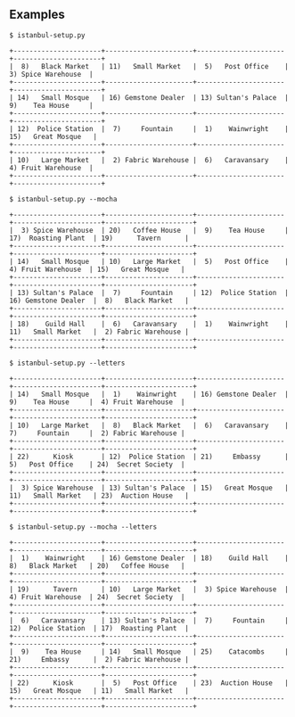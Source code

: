 Examples
--------

    $ istanbul-setup.py

    +----------------------+----------------------+----------------------+----------------------+
    |  8)   Black Market   | 11)   Small Market   |  5)   Post Office    |  3) Spice Warehouse  |
    +----------------------+----------------------+----------------------+----------------------+
    | 14)   Small Mosque   | 16) Gemstone Dealer  | 13) Sultan's Palace  |  9)    Tea House     |
    +----------------------+----------------------+----------------------+----------------------+
    | 12)  Police Station  |  7)     Fountain     |  1)    Wainwright    | 15)   Great Mosque   |
    +----------------------+----------------------+----------------------+----------------------+
    | 10)   Large Market   |  2) Fabric Warehouse |  6)   Caravansary    |  4) Fruit Warehouse  |
    +----------------------+----------------------+----------------------+----------------------+

    $ istanbul-setup.py --mocha

    +----------------------+----------------------+----------------------+----------------------+----------------------+
    |  3) Spice Warehouse  | 20)   Coffee House   |  9)    Tea House     | 17)  Roasting Plant  | 19)      Tavern      |
    +----------------------+----------------------+----------------------+----------------------+----------------------+
    | 14)   Small Mosque   | 10)   Large Market   |  5)   Post Office    |  4) Fruit Warehouse  | 15)   Great Mosque   |
    +----------------------+----------------------+----------------------+----------------------+----------------------+
    | 13) Sultan's Palace  |  7)     Fountain     | 12)  Police Station  | 16) Gemstone Dealer  |  8)   Black Market   |
    +----------------------+----------------------+----------------------+----------------------+----------------------+
    | 18)    Guild Hall    |  6)   Caravansary    |  1)    Wainwright    | 11)   Small Market   |  2) Fabric Warehouse |
    +----------------------+----------------------+----------------------+----------------------+----------------------+

    $ istanbul-setup.py --letters

    +----------------------+----------------------+----------------------+----------------------+----------------------+
    | 14)   Small Mosque   |  1)    Wainwright    | 16) Gemstone Dealer  |  9)    Tea House     |  4) Fruit Warehouse  |
    +----------------------+----------------------+----------------------+----------------------+----------------------+
    | 10)   Large Market   |  8)   Black Market   |  6)   Caravansary    |  7)     Fountain     |  2) Fabric Warehouse |
    +----------------------+----------------------+----------------------+----------------------+----------------------+
    | 22)      Kiosk       | 12)  Police Station  | 21)     Embassy      |  5)   Post Office    | 24)  Secret Society  |
    +----------------------+----------------------+----------------------+----------------------+----------------------+
    |  3) Spice Warehouse  | 13) Sultan's Palace  | 15)   Great Mosque   | 11)   Small Market   | 23)  Auction House   |
    +----------------------+----------------------+----------------------+----------------------+----------------------+

    $ istanbul-setup.py --mocha --letters

    +----------------------+----------------------+----------------------+----------------------+----------------------+
    |  1)    Wainwright    | 16) Gemstone Dealer  | 18)    Guild Hall    |  8)   Black Market   | 20)   Coffee House   |
    +----------------------+----------------------+----------------------+----------------------+----------------------+
    | 19)      Tavern      | 10)   Large Market   |  3) Spice Warehouse  |  4) Fruit Warehouse  | 24)  Secret Society  |
    +----------------------+----------------------+----------------------+----------------------+----------------------+
    |  6)   Caravansary    | 13) Sultan's Palace  |  7)     Fountain     | 12)  Police Station  | 17)  Roasting Plant  |
    +----------------------+----------------------+----------------------+----------------------+----------------------+
    |  9)    Tea House     | 14)   Small Mosque   | 25)    Catacombs     | 21)     Embassy      |  2) Fabric Warehouse |
    +----------------------+----------------------+----------------------+----------------------+----------------------+
    | 22)      Kiosk       |  5)   Post Office    | 23)  Auction House   | 15)   Great Mosque   | 11)   Small Market   |
    +----------------------+----------------------+----------------------+----------------------+----------------------+